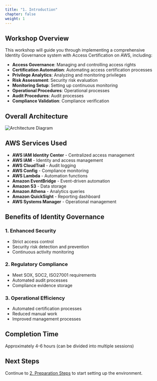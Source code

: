 ```yaml
---
title: "1. Introduction"
chapter: false
weight: 1
---
```


## Workshop Overview

This workshop will guide you through implementing a comprehensive Identity Governance system with Access Certification on AWS, including:

- **Access Governance**: Managing and controlling access rights
- **Certification Automation**: Automating access certification processes
- **Privilege Analytics**: Analyzing and monitoring privileges
- **Risk Assessment**: Security risk evaluation
- **Monitoring Setup**: Setting up continuous monitoring
- **Operational Procedures**: Operational processes
- **Audit Procedures**: Audit processes
- **Compliance Validation**: Compliance verification

## Overall Architecture

![Architecture Diagram](images/architecture-diagram.png)

## AWS Services Used

- **AWS IAM Identity Center** - Centralized access management
- **AWS IAM** - Identity and access management
- **AWS CloudTrail** - Audit logging
- **AWS Config** - Compliance monitoring
- **AWS Lambda** - Automation functions
- **Amazon EventBridge** - Event-driven automation
- **Amazon S3** - Data storage
- **Amazon Athena** - Analytics queries
- **Amazon QuickSight** - Reporting dashboard
- **AWS Systems Manager** - Operational management

## Benefits of Identity Governance

### 1. Enhanced Security
- Strict access control
- Security risk detection and prevention
- Continuous activity monitoring

### 2. Regulatory Compliance
- Meet SOX, SOC2, ISO27001 requirements
- Automated audit processes
- Compliance evidence storage

### 3. Operational Efficiency
- Automated certification processes
- Reduced manual work
- Improved management processes

## Completion Time

Approximately 4-6 hours (can be divided into multiple sessions)

## Next Steps

Continue to [2. Preparation Steps](../2-cac-buoc-chuan-bi) to start setting up the environment.